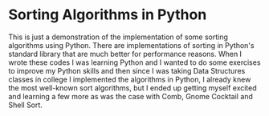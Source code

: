 # Sorting Algorithms in Python


This is just a demonstration of the implementation of some sorting algorithms using Python. There are implementations of
sorting in Python's standard library that are much better for performance reasons. 
When I wrote these codes I was learning Python and I wanted to do some exercises to improve my Python skills and then 
since I was taking Data Structures classes in college I implemented the algorithms in Python, I already knew  the most 
well-known sort algorithms, but I ended up getting myself excited and learning a few more as was the case with Comb, 
Gnome Cocktail and Shell Sort.
